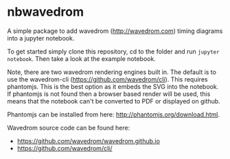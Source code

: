 nbwavedrom
==========

A simple package to add wavedrom (http://wavedrom.com) timing diagrams into a jupyter notebook.

To get started simply clone this repository, cd to the folder and run ```jupyter notebook```.
Then take a look at the example notebook.

Note, there are two wavedrom rendering engines built in. The default is to use the
wavedrom-cli (https://github.com/wavedrom/cli). This requires phantomjs. This is the
best option as it embeds the SVG into the notebook. If phantomjs is not found then a
browser based render will be used, this means that the notebook can't be converted to
PDF or displayed on github.

Phantomjs can be installed from here: http://phantomjs.org/download.html.

Wavedrom source code can be found here:

* https://github.com/wavedrom/wavedrom.github.io
* https://github.com/wavedrom/cli/
